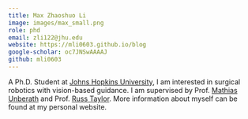 ```yaml
---
title: Max Zhaoshuo Li
image: images/max_small.png
role: phd
email: zli122@jhu.edu
website: https://mli0603.github.io/blog
google-scholar: oc7JNSwAAAAJ
github: mli0603
---
```


A Ph.D. Student at [Johns Hopkins University](https://www.jhu.edu/), I am interested in surgical robotics with vision-based guidance. I am supervised by Prof. [Mathias Unberath](https://mathiasunberath.github.io/) and Prof. [Russ Taylor](https://www.cs.jhu.edu/~rht/). More information about myself can be found at my personal website.
